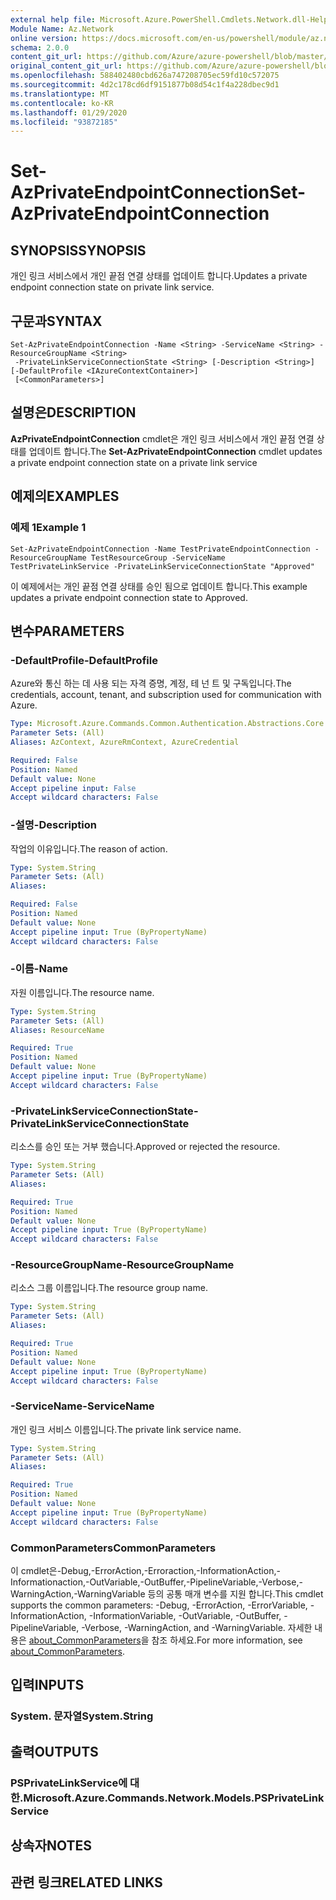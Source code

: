 ```yaml
---
external help file: Microsoft.Azure.PowerShell.Cmdlets.Network.dll-Help.xml
Module Name: Az.Network
online version: https://docs.microsoft.com/en-us/powershell/module/az.network/set-azprivateendpointconnection
schema: 2.0.0
content_git_url: https://github.com/Azure/azure-powershell/blob/master/src/Network/Network/help/Set-AzPrivateEndpointConnection.md
original_content_git_url: https://github.com/Azure/azure-powershell/blob/master/src/Network/Network/help/Set-AzPrivateEndpointConnection.md
ms.openlocfilehash: 588402480cbd626a747208705ec59fd10c572075
ms.sourcegitcommit: 4d2c178cd6df9151877b08d54c1f4a228dbec9d1
ms.translationtype: MT
ms.contentlocale: ko-KR
ms.lasthandoff: 01/29/2020
ms.locfileid: "93872185"
---
```

# <span data-ttu-id="4b43b-101">Set-AzPrivateEndpointConnection</span><span class="sxs-lookup"><span data-stu-id="4b43b-101">Set-AzPrivateEndpointConnection</span></span>

## <span data-ttu-id="4b43b-102">SYNOPSIS</span><span class="sxs-lookup"><span data-stu-id="4b43b-102">SYNOPSIS</span></span>
<span data-ttu-id="4b43b-103">개인 링크 서비스에서 개인 끝점 연결 상태를 업데이트 합니다.</span><span class="sxs-lookup"><span data-stu-id="4b43b-103">Updates a private endpoint connection state on private link service.</span></span>

## <span data-ttu-id="4b43b-104">구문과</span><span class="sxs-lookup"><span data-stu-id="4b43b-104">SYNTAX</span></span>

```
Set-AzPrivateEndpointConnection -Name <String> -ServiceName <String> -ResourceGroupName <String>
 -PrivateLinkServiceConnectionState <String> [-Description <String>] [-DefaultProfile <IAzureContextContainer>]
 [<CommonParameters>]
```

## <span data-ttu-id="4b43b-105">설명은</span><span class="sxs-lookup"><span data-stu-id="4b43b-105">DESCRIPTION</span></span>
<span data-ttu-id="4b43b-106">**AzPrivateEndpointConnection** cmdlet은 개인 링크 서비스에서 개인 끝점 연결 상태를 업데이트 합니다.</span><span class="sxs-lookup"><span data-stu-id="4b43b-106">The **Set-AzPrivateEndpointConnection** cmdlet updates a private endpoint connection state on a private link service</span></span>

## <span data-ttu-id="4b43b-107">예제의</span><span class="sxs-lookup"><span data-stu-id="4b43b-107">EXAMPLES</span></span>

### <span data-ttu-id="4b43b-108">예제 1</span><span class="sxs-lookup"><span data-stu-id="4b43b-108">Example 1</span></span>
```
Set-AzPrivateEndpointConnection -Name TestPrivateEndpointConnection -ResourceGroupName TestResourceGroup -ServiceName TestPrivateLinkService -PrivateLinkServiceConnectionState "Approved"
```

<span data-ttu-id="4b43b-109">이 예제에서는 개인 끝점 연결 상태를 승인 됨으로 업데이트 합니다.</span><span class="sxs-lookup"><span data-stu-id="4b43b-109">This example updates a private endpoint connection state to Approved.</span></span>

## <span data-ttu-id="4b43b-110">변수</span><span class="sxs-lookup"><span data-stu-id="4b43b-110">PARAMETERS</span></span>

### <span data-ttu-id="4b43b-111">-DefaultProfile</span><span class="sxs-lookup"><span data-stu-id="4b43b-111">-DefaultProfile</span></span>
<span data-ttu-id="4b43b-112">Azure와 통신 하는 데 사용 되는 자격 증명, 계정, 테 넌 트 및 구독입니다.</span><span class="sxs-lookup"><span data-stu-id="4b43b-112">The credentials, account, tenant, and subscription used for communication with Azure.</span></span>

```yaml
Type: Microsoft.Azure.Commands.Common.Authentication.Abstractions.Core.IAzureContextContainer
Parameter Sets: (All)
Aliases: AzContext, AzureRmContext, AzureCredential

Required: False
Position: Named
Default value: None
Accept pipeline input: False
Accept wildcard characters: False
```

### <span data-ttu-id="4b43b-113">-설명</span><span class="sxs-lookup"><span data-stu-id="4b43b-113">-Description</span></span>
<span data-ttu-id="4b43b-114">작업의 이유입니다.</span><span class="sxs-lookup"><span data-stu-id="4b43b-114">The reason of action.</span></span>

```yaml
Type: System.String
Parameter Sets: (All)
Aliases:

Required: False
Position: Named
Default value: None
Accept pipeline input: True (ByPropertyName)
Accept wildcard characters: False
```

### <span data-ttu-id="4b43b-115">-이름</span><span class="sxs-lookup"><span data-stu-id="4b43b-115">-Name</span></span>
<span data-ttu-id="4b43b-116">자원 이름입니다.</span><span class="sxs-lookup"><span data-stu-id="4b43b-116">The resource name.</span></span>

```yaml
Type: System.String
Parameter Sets: (All)
Aliases: ResourceName

Required: True
Position: Named
Default value: None
Accept pipeline input: True (ByPropertyName)
Accept wildcard characters: False
```

### <span data-ttu-id="4b43b-117">-PrivateLinkServiceConnectionState</span><span class="sxs-lookup"><span data-stu-id="4b43b-117">-PrivateLinkServiceConnectionState</span></span>
<span data-ttu-id="4b43b-118">리소스를 승인 또는 거부 했습니다.</span><span class="sxs-lookup"><span data-stu-id="4b43b-118">Approved or rejected the resource.</span></span>

```yaml
Type: System.String
Parameter Sets: (All)
Aliases:

Required: True
Position: Named
Default value: None
Accept pipeline input: True (ByPropertyName)
Accept wildcard characters: False
```

### <span data-ttu-id="4b43b-119">-ResourceGroupName</span><span class="sxs-lookup"><span data-stu-id="4b43b-119">-ResourceGroupName</span></span>
<span data-ttu-id="4b43b-120">리소스 그룹 이름입니다.</span><span class="sxs-lookup"><span data-stu-id="4b43b-120">The resource group name.</span></span>

```yaml
Type: System.String
Parameter Sets: (All)
Aliases:

Required: True
Position: Named
Default value: None
Accept pipeline input: True (ByPropertyName)
Accept wildcard characters: False
```

### <span data-ttu-id="4b43b-121">-ServiceName</span><span class="sxs-lookup"><span data-stu-id="4b43b-121">-ServiceName</span></span>
<span data-ttu-id="4b43b-122">개인 링크 서비스 이름입니다.</span><span class="sxs-lookup"><span data-stu-id="4b43b-122">The private link service name.</span></span>

```yaml
Type: System.String
Parameter Sets: (All)
Aliases:

Required: True
Position: Named
Default value: None
Accept pipeline input: True (ByPropertyName)
Accept wildcard characters: False
```

### <span data-ttu-id="4b43b-123">CommonParameters</span><span class="sxs-lookup"><span data-stu-id="4b43b-123">CommonParameters</span></span>
<span data-ttu-id="4b43b-124">이 cmdlet은-Debug,-ErrorAction,-Erroraction,-InformationAction,-Informationaction,-OutVariable,-OutBuffer,-PipelineVariable,-Verbose,-WarningAction,-WarningVariable 등의 공통 매개 변수를 지원 합니다.</span><span class="sxs-lookup"><span data-stu-id="4b43b-124">This cmdlet supports the common parameters: -Debug, -ErrorAction, -ErrorVariable, -InformationAction, -InformationVariable, -OutVariable, -OutBuffer, -PipelineVariable, -Verbose, -WarningAction, and -WarningVariable.</span></span> <span data-ttu-id="4b43b-125">자세한 내용은 [about_CommonParameters](https://go.microsoft.com/fwlink/?LinkID=113216)을 참조 하세요.</span><span class="sxs-lookup"><span data-stu-id="4b43b-125">For more information, see [about_CommonParameters](https://go.microsoft.com/fwlink/?LinkID=113216).</span></span>

## <span data-ttu-id="4b43b-126">입력</span><span class="sxs-lookup"><span data-stu-id="4b43b-126">INPUTS</span></span>

### <span data-ttu-id="4b43b-127">System. 문자열</span><span class="sxs-lookup"><span data-stu-id="4b43b-127">System.String</span></span>

## <span data-ttu-id="4b43b-128">출력</span><span class="sxs-lookup"><span data-stu-id="4b43b-128">OUTPUTS</span></span>

### <span data-ttu-id="4b43b-129">PSPrivateLinkService에 대 한.</span><span class="sxs-lookup"><span data-stu-id="4b43b-129">Microsoft.Azure.Commands.Network.Models.PSPrivateLinkService</span></span>

## <span data-ttu-id="4b43b-130">상속자</span><span class="sxs-lookup"><span data-stu-id="4b43b-130">NOTES</span></span>

## <span data-ttu-id="4b43b-131">관련 링크</span><span class="sxs-lookup"><span data-stu-id="4b43b-131">RELATED LINKS</span></span>
